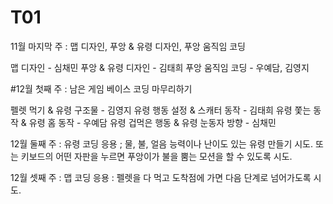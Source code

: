 # T01
11월 마지막 주 : 맵 디자인, 푸앙 & 유령 디자인, 푸앙 움직임 코딩

맵 디자인 - 심채민
푸앙 & 유령 디자인 - 김태희
푸앙 움직임 코딩 - 우예담, 김영지

#12월 첫째 주 : 남은 게임 베이스 코딩 마무리하기

펠렛 먹기 & 유령 구조물 - 김영지
유령 행동 설정 & 스캐터 동작 - 김태희
유령 쫓는 동작 & 유령 홈 동작 - 우예담
유령 겁먹은 행동 & 유령 눈동자 방향 - 심채민

12월 둘째 주 : 유령 코딩 응용 ; 물, 불, 얼음 능력이나 난이도 있는 유령 만들기 시도. 또는 키보드의 어떤 자판을 누르면 푸앙이가 불을 뿜는 모션을 할 수 있도록 시도.

12월 셋째 주 : 맵 코딩 응용 : 펠렛을 다 먹고 도착점에 가면 다음 단계로 넘어가도록 시도.
